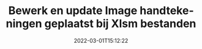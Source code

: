 ---
############################# Static ############################
layout: "auto-gen-signature"
date: 2022-03-01T15:12:22
draft: false
operation: Update
signaturetype: Image
fileformat: Xlsm
productName: .NET
lang: nl
productCode: net
otherformats: pdf doc docx docm dot dotm dotx odt ott rtf xls xlsx xlsm xlsb csv ods ots xltx xltm ppt pptx pps ppsx odp otp potx potm pptm ppsm
breadcrumb: Put Image signature on Xlsm for C#

############################# Head ############################
head_title: "Update Image handtekeningen geplaatst bij Xlsm bestanden met C#"
head_description: "Gebruik eenvoudige en begrijpelijke .NET-code voor het bijwerken van Image handtekeningen in ondertekende Xlsm-documenten."

############################# Header ############################
title: "Bewerk en update Image handtekeningen geplaatst bij Xlsm bestanden"
description: "API voor .NET biedt functionaliteit voor het bijwerken van Image handtekeningen bij Xlsm documenten. Werk elektronische handtekeningen in uw Xlsm-documenten snel en gemakkelijk bij met een paar regels C#-code."
bg_image: "https://cms.admin.containerize.com/templates/aspose/App_Themes/V3/images/bg/header1.png"
bg_overlay: false
button:
    enable: true

############################# SubMenu ############################
submenu:
    enable: true

    left:
        img_alt: "GroupDocs.Signature for .NET"
        image: "https://cms.admin.containerize.com/templates/groupdocs/images/product-logos/90x90-noborder/groupdocs-signature-net.png"
        product: "GroupDocs.Signature"
        platform: ".NET"



############################# About ############################
about:
    enable: true
    title: "Meer informatie over GroupDocs.Signature for .NET API-functies"
    content: |
        [GroupDocs.Signature for .NET](https://products.groupdocs.com/signature/net/) API-functionaliteit bevat een uitgebreide selectie van middelen om in-demand documentformaten te verwerken met behulp van elektronische handtekeningen. Breed spectrum aan elektronische handtekeningen zoals teksten, afbeeldingen, digitale certificaten, barcodes, QR-codes, stempels of metadata worden ondersteund. Klanten kunnen digitale handtekeningen toevoegen, verwijderen, bewerken, valideren of zoeken in PDF's, MS Word-documenten, MS Excel-werkmappen, MS PowerPoint-presentaties, Adobe Photoshop-bestanden en verschillende afbeeldingsformaten. Er zijn tal van handige functies en instellingen beschikbaar.
    

############################# Steps ############################
steps:
    enable: true
    title_left: "Hoe u Image handtekeningen in uw Xlsm document kunt wijzigen"
    content_left: |
        [GroupDocs.Signature for .NET](https://products.groupdocs.com/signature/net/) bevat handige functies zoals het bijwerken van Image handtekeningen die zijn geplaatst bij Xlsm documenten. Het maakt het mogelijk om handtekeningfuncties te wijzigen zonder extra code.
        
        * Maak om te beginnen een Signature-object dat als een constructorparameterpad doorgeeft aan een document dat moet worden bijgewerkt.
        * Instantieer vervolgens een geschikt specifiek handtekeningobject en stel de identifier en eigenschappen in die moeten worden gewijzigd.
        * Roep ten slotte de Update-methode van Signature aan en geef een bepaald handtekeningobject door.
        * Verwerk het bijwerken van de resultaten naar uw bericht.

    title_right: "systeem vereisten"
    content_right: |
        GroupDocs.Signature for .NET worden ondersteund op alle belangrijke platforms en besturingssystemen. Voordat u de onderstaande code uitvoert, moet u ervoor zorgen dat de volgende vereisten op uw systeem zijn geïnstalleerd.

        * Besturingssystemen: Microsoft Windows, Linux, MacOS
        * Ontwikkelomgevingen: Microsoft Visual Studio, Xamarin, MonoDevelop
        * Frameworks: .NET Framework, .NET Standard, .NET Core, Mono
        * Download de nieuwste versie van GroupDocs.Signature for .NET van [Nuget](https://www.nuget.org/packages/groupdocs.signature)
         
    code: |
        ```csharp    
                
        // Set up input Xlsm file
        string filePath = "input.xlsm";

        // Instantiate Signature for input file
        using (GroupDocs.Signature.Signature signature = new GroupDocs.Signature.Signature(filePath))
        {
                // Id of signature which is supposed to be updated
                // such Id might be got as a result of search operation
                string id = "ff988ab1-7403-4c8d-8db7-f2a56b9f8530";

                // provide signature features to update
                // set up particular signature id
                ImageSignature signatureToUpdate = new ImageSignature(id)
                {
                    // specify signature width
                    Width = 170,
                    // specify signature height
                    Height = 250,
                    // set left position
                    Left = 10,
                    // set top position
                    Top = 10
                };

                // update signature
                bool updateResult = signature.Update(signatureToUpdate);

                // process updation result
                if (updateResult)
                {
                    Console.WriteLine("Signature was updated successfully!");
                }
        }
        ```

############################# Demos ############################
demos:
    enable: true
    title: "Bijwerken van de Image handtekeningen op de documentpagina's - Live Demo"
    content: |
       Bewerk nu verschillende elektronische handtekeningen van het Xlsm-document door naar de website [GroupDocs.Signature App](https://products.groupdocs.app/signature/family) te gaan.          

############################# More Formats ############################
more_formats:
    enable: true
    title: "Update verschillende Image handtekeningen via C#"
    content: |
        "Bewerken van digitale handtekeningen die in verschillende documentformaten worden geplaatst. Handtekeninggegevens bijwerken zonder extra code."
    format: 
       
       
back_to_top:
    enable: true
---
